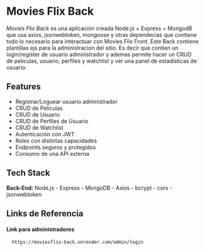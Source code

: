 
# Movies Flix Back

*Movies Flix Back* es una aplicaciòn creada Node.js + Express + MongodB que usa axios, jsonwebtoken, mongoose y otras dependecias que contiene todo lo necesario para interactuar con Movies Flix Front. Este Back contiene plantillas ejs para la administracion del sitio. Es decir que contien un login/register de usuario administrador y ademas permite hacer un CRUD de peliculas, usuario, perfiles y watchlist y ver una panel de estadisticas de usuario.




## Features

- Registrar/Loguear usuario administrador
- CRUD de Peliculas
- CRUD de Usuario
- CRUD de Perfiles de Usuario
- CRUD de Watchlist
- Autenticación con JWT
- Roles con distintas capacidades
- Endpoints seguros y protegidos
- Consumo de una API externa


## Tech Stack

**Back-End:** Node.js - Express - MongoDB - Axios - bcrypt - cors - jsonwebtoken 




## Links de Referencia

#### Link para administradores

```http
  https://moviesflix-back.onrender.com/admin/login
```



